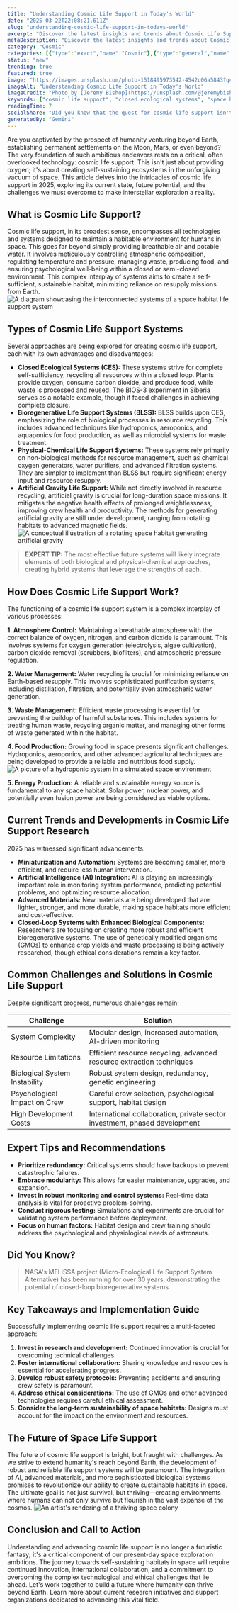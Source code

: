 ```yaml
---
title: "Understanding Cosmic Life Support in Today's World"
date: "2025-03-22T22:08:21.611Z"
slug: "understanding-cosmic-life-support-in-todays-world"
excerpt: "Discover the latest insights and trends about Cosmic Life Support. This comprehensive guide covers everything you need to know about Cosmic Life Support in 2025."
metaDescription: "Discover the latest insights and trends about Cosmic Life Support. This comprehensive guide covers everything you need to know about Cosmic Life Support in..."
category: "Cosmic"
categories: [{"type":"exact","name":"Cosmic"},{"type":"general","name":"Engineering"},{"type":"medium","name":"Bioregenerative Systems"},{"type":"specific","name":"Closed-Loop Ecology"},{"type":"niche","name":"Waste Recycling"}]
status: "new"
trending: true
featured: true
image: "https://images.unsplash.com/photo-1518495973542-4542c06a5843?q=85&w=1200&fit=max&fm=webp&auto=compress"
imageAlt: "Understanding Cosmic Life Support in Today's World"
imageCredit: "Photo by [Jeremy Bishop](https://unsplash.com/@jeremybishop) on Unsplash"
keywords: ["cosmic life support", "closed ecological systems", "space habitat life support", "bioregenerative life support systems", "artificial gravity life support", "regenerative life support technology", "how does cosmic life support work?", "buy cosmic life support systems", "cosmic life support research", "future of space life support"]
readingTime: 7
socialShare: "Did you know that the quest for cosmic life support isn't just about oxygen – it's about creating entire self-sustaining ecosystems in space, a monumental leap for humanity.  The future of space exploration depends on it."
generatedBy: "Gemini"
---
```




Are you captivated by the prospect of humanity venturing beyond Earth, establishing permanent settlements on the Moon, Mars, or even beyond?  The very foundation of such ambitious endeavors rests on a critical, often overlooked technology: cosmic life support. This isn't just about providing oxygen; it's about creating self-sustaining ecosystems in the unforgiving vacuum of space. This article delves into the intricacies of cosmic life support in 2025, exploring its current state, future potential, and the challenges we must overcome to make interstellar exploration a reality.

## What is Cosmic Life Support?

Cosmic life support, in its broadest sense, encompasses all technologies and systems designed to maintain a habitable environment for humans in space. This goes far beyond simply providing breathable air and potable water.  It involves meticulously controlling atmospheric composition, regulating temperature and pressure, managing waste, producing food, and ensuring psychological well-being within a closed or semi-closed environment. This complex interplay of systems aims to create a self-sufficient, sustainable habitat, minimizing reliance on resupply missions from Earth. ![A diagram showcasing the interconnected systems of a space habitat life support system](https://images.unsplash.com/photo-1501770118606-b1d640526693?q=85&w=1200&fit=max&fm=webp&auto=compress)

## Types of Cosmic Life Support Systems

Several approaches are being explored for creating cosmic life support, each with its own advantages and disadvantages:

* **Closed Ecological Systems (CES):**  These systems strive for complete self-sufficiency, recycling all resources within a closed loop.  Plants provide oxygen, consume carbon dioxide, and produce food, while waste is processed and reused.  The BIOS-3 experiment in Siberia serves as a notable example, though it faced challenges in achieving complete closure. 
* **Bioregenerative Life Support Systems (BLSS):**  BLSS builds upon CES, emphasizing the role of biological processes in resource recycling.  This includes advanced techniques like hydroponics, aeroponics, and aquaponics for food production, as well as microbial systems for waste treatment.
* **Physical-Chemical Life Support Systems:** These systems rely primarily on non-biological methods for resource management, such as chemical oxygen generators, water purifiers, and advanced filtration systems.  They are simpler to implement than BLSS but require significant energy input and resource resupply.
* **Artificial Gravity Life Support:**  While not directly involved in resource recycling, artificial gravity is crucial for long-duration space missions.  It mitigates the negative health effects of prolonged weightlessness, improving crew health and productivity.  The methods for generating artificial gravity are still under development, ranging from rotating habitats to advanced magnetic fields. ![A conceptual illustration of a rotating space habitat generating artificial gravity](https://images.unsplash.com/photo-1518895949257-7621c3c786d7?q=85&w=1200&fit=max&fm=webp&auto=compress)

> **EXPERT TIP:** The most effective future systems will likely integrate elements of both biological and physical-chemical approaches, creating hybrid systems that leverage the strengths of each.

## How Does Cosmic Life Support Work?

The functioning of a cosmic life support system is a complex interplay of various processes:

**1. Atmosphere Control:** Maintaining a breathable atmosphere with the correct balance of oxygen, nitrogen, and carbon dioxide is paramount. This involves systems for oxygen generation (electrolysis, algae cultivation), carbon dioxide removal (scrubbers, biofilters), and atmospheric pressure regulation.

**2. Water Management:**  Water recycling is crucial for minimizing reliance on Earth-based resupply.  This involves sophisticated purification systems, including distillation, filtration, and potentially even atmospheric water generation.

**3. Waste Management:**  Efficient waste processing is essential for preventing the buildup of harmful substances.  This includes systems for treating human waste, recycling organic matter, and managing other forms of waste generated within the habitat.

**4. Food Production:**  Growing food in space presents significant challenges.  Hydroponics, aeroponics, and other advanced agricultural techniques are being developed to provide a reliable and nutritious food supply. ![A picture of a hydroponic system in a simulated space environment](https://images.unsplash.com/photo-1518495973542-4542c06a5843?q=85&w=1200&fit=max&fm=webp&auto=compress)

**5. Energy Production:**  A reliable and sustainable energy source is fundamental to any space habitat.  Solar power, nuclear power, and potentially even fusion power are being considered as viable options.

## Current Trends and Developments in Cosmic Life Support Research

2025 has witnessed significant advancements:

* **Miniaturization and Automation:**  Systems are becoming smaller, more efficient, and require less human intervention.
* **Artificial Intelligence (AI) Integration:** AI is playing an increasingly important role in monitoring system performance, predicting potential problems, and optimizing resource allocation.
* **Advanced Materials:** New materials are being developed that are lighter, stronger, and more durable, making space habitats more efficient and cost-effective.
* **Closed-Loop Systems with Enhanced Biological Components:** Researchers are focusing on creating more robust and efficient bioregenerative systems.  The use of genetically modified organisms (GMOs) to enhance crop yields and waste processing is being actively researched, though ethical considerations remain a key factor.

## Common Challenges and Solutions in Cosmic Life Support

Despite significant progress, numerous challenges remain:

| Challenge                     | Solution                                                              |
|---------------------------------|----------------------------------------------------------------------|
| System Complexity             | Modular design, increased automation, AI-driven monitoring             |
| Resource Limitations          | Efficient resource recycling, advanced resource extraction techniques    |
| Biological System Instability  | Robust system design, redundancy, genetic engineering                   |
| Psychological Impact on Crew   | Careful crew selection, psychological support, habitat design            |
| High Development Costs        | International collaboration, private sector investment, phased development |

## Expert Tips and Recommendations

* **Prioritize redundancy:**  Critical systems should have backups to prevent catastrophic failures.
* **Embrace modularity:**  This allows for easier maintenance, upgrades, and expansion.
* **Invest in robust monitoring and control systems:**  Real-time data analysis is vital for proactive problem-solving.
* **Conduct rigorous testing:**  Simulations and experiments are crucial for validating system performance before deployment.
* **Focus on human factors:**  Habitat design and crew training should address the psychological and physiological needs of astronauts.

## Did You Know?

> NASA's MELiSSA project (Micro-Ecological Life Support System Alternative) has been running for over 30 years, demonstrating the potential of closed-loop bioregenerative systems.

## Key Takeaways and Implementation Guide

Successfully implementing cosmic life support requires a multi-faceted approach:

1. **Invest in research and development:**  Continued innovation is crucial for overcoming technical challenges.
2. **Foster international collaboration:**  Sharing knowledge and resources is essential for accelerating progress.
3. **Develop robust safety protocols:**  Preventing accidents and ensuring crew safety is paramount.
4. **Address ethical considerations:**  The use of GMOs and other advanced technologies requires careful ethical assessment.
5. **Consider the long-term sustainability of space habitats:**  Designs must account for the impact on the environment and resources.

## The Future of Space Life Support

The future of cosmic life support is bright, but fraught with challenges.  As we strive to extend humanity's reach beyond Earth, the development of robust and reliable life support systems will be paramount.  The integration of AI, advanced materials, and more sophisticated biological systems promises to revolutionize our ability to create sustainable habitats in space.  The ultimate goal is not just survival, but thriving—creating environments where humans can not only survive but flourish in the vast expanse of the cosmos. ![An artist's rendering of a thriving space colony](https://images.unsplash.com/photo-1543076659-9380cdf10613?q=85&w=1200&fit=max&fm=webp&auto=compress)

## Conclusion and Call to Action

Understanding and advancing cosmic life support is no longer a futuristic fantasy; it's a critical component of our present-day space exploration ambitions. The journey towards self-sustaining habitats in space will require continued innovation, international collaboration, and a commitment to overcoming the complex technological and ethical challenges that lie ahead. Let's work together to build a future where humanity can thrive beyond Earth.  Learn more about current research initiatives and support organizations dedicated to advancing this vital field.

